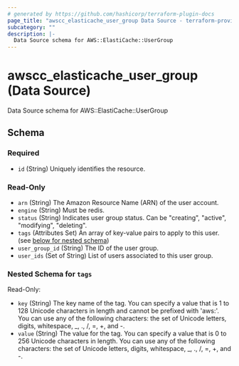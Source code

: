 ```yaml
---
# generated by https://github.com/hashicorp/terraform-plugin-docs
page_title: "awscc_elasticache_user_group Data Source - terraform-provider-awscc"
subcategory: ""
description: |-
  Data Source schema for AWS::ElastiCache::UserGroup
---
```


# awscc_elasticache_user_group (Data Source)

Data Source schema for AWS::ElastiCache::UserGroup



<!-- schema generated by tfplugindocs -->
## Schema

### Required

- `id` (String) Uniquely identifies the resource.

### Read-Only

- `arn` (String) The Amazon Resource Name (ARN) of the user account.
- `engine` (String) Must be redis.
- `status` (String) Indicates user group status. Can be "creating", "active", "modifying", "deleting".
- `tags` (Attributes Set) An array of key-value pairs to apply to this user. (see [below for nested schema](#nestedatt--tags))
- `user_group_id` (String) The ID of the user group.
- `user_ids` (Set of String) List of users associated to this user group.

<a id="nestedatt--tags"></a>
### Nested Schema for `tags`

Read-Only:

- `key` (String) The key name of the tag. You can specify a value that is 1 to 128 Unicode characters in length and cannot be prefixed with 'aws:'. You can use any of the following characters: the set of Unicode letters, digits, whitespace, _, ., /, =, +, and -.
- `value` (String) The value for the tag. You can specify a value that is 0 to 256 Unicode characters in length. You can use any of the following characters: the set of Unicode letters, digits, whitespace, _, ., /, =, +, and -.


